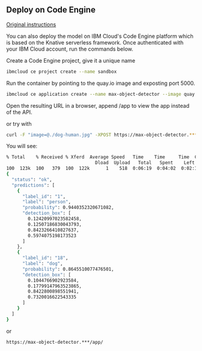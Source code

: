 ## Deploy on Code Engine

[Original instructions](https://hub.docker.com/r/codait/max-object-detector#deploy-on-code-engine)

You can also deploy the model on IBM Cloud's Code Engine platform which is based on the Knative serverless framework. Once authenticated with your IBM Cloud account, run the commands below.

Create a Code Engine project, give it a unique name

```bash
ibmcloud ce project create --name sandbox
```

Run the container by pointing to the quay.io image and exposting port 5000.

```bash
ibmcloud ce application create --name max-object-detector --image quay.io/codait/max-object-detector --port 5000
```

Open the resulting URL in a browser, append /app to view the app instead of the API.

or try with

```bash
curl -F "image=@./dog-human.jpg" -XPOST https://max-object-detector.*****/model/predict | jq
```

You will see:
```bash
% Total    % Received % Xferd  Average Speed   Time    Time     Time  Current
                                 Dload  Upload   Total   Spent    Left  Speed
100  123k  100   379  100  122k      1    518  0:06:19  0:04:02  0:02:17   108
{
  "status": "ok",
  "predictions": [
    {
      "label_id": "1",
      "label": "person",
      "probability": 0.9440352320671082,
      "detection_box": [
        0.12420997023582458,
        0.12507186830043793,
        0.8423266410827637,
        0.5974075198173523
      ]
    },
    {
      "label_id": "18",
      "label": "dog",
      "probability": 0.8645510077476501,
      "detection_box": [
        0.1044766902923584,
        0.17799147963523865,
        0.8422800898551941,
        0.7320016622543335
      ]
    }
  ]
}
```

or 

```bash
https://max-object-detector.***/app/
```
